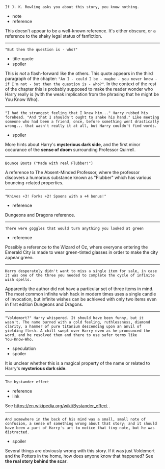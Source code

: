 ```
If J. K. Rowling asks you about this story, you know nothing.
```

* note
* reference

This doesn't appear to be a well-known reference.  It's either
obscure, or a reference to the shaky legal status of fanfiction.

---

```
"But then the question is - who?"
```

* title-quote
* spoiler

This is *not* a flash-forward like the others.  This quote appears in
the third paragraph of the chapter: `"Am I - could I be - maybe - you
never know - if I'm not - but then the question is - who?"`.  In the
context of the rest of the chapter this is probably supposed to make
the reader wonder who Harry really is (with the weak implication from
the phrasing that he might be You Know Who).

---

```
"I had the strangest feeling that I knew him..." Harry rubbed his
forehead. "And that I shouldn't ought to shake his hand." Like meeting
someone who had been a friend, once, before something went drastically
wrong... that wasn't really it at all, but Harry couldn't find words.
```

* spoiler

More hints about Harry's **mysterious dark side**, and the first minor
occurance of the **sense of doom** surrounding Professor Quirrell.

---

```
Bounce Boots ("Made with real Flubber!")
```

A reference to The Absent-Minded Professor, where the professor
discovers a humorous substance known as "Flubber" which has various
bouncing-related properties.

---

```
"Knives +3! Forks +2! Spoons with a +4 bonus!"
```

* reference

Dungeons and Dragons reference.

---

```
There were goggles that would turn anything you looked at green
```

* reference

Possibly a reference to the Wizard of Oz, where everyone entering the
Emerald City is made to wear green-tinted glasses in order to make the
city appear green.

---

```
Harry desperately didn't want to miss a single item for sale, in case
it was one of the three you needed to complete the cycle of infinite
wish spells.
```

Apparently the author did not have a particular set of three items in
mind.  The most common infinite wish hack in modern times uses a
single candle of invocation, but infinite wishes can be achieved with
only two items even in first edition Dungeons and Dragons.

---

```
"Voldemort?" Harry whispered. It should have been funny, but it
wasn't. The name burned with a cold feeling, ruthlessness, diamond
clarity, a hammer of pure titanium descending upon an anvil of
yielding flesh. A chill swept over Harry even as he pronounced the
word, and he resolved then and there to use safer terms like
You-Know-Who.
```

* speculation
* spoiler

It is unclear whether this is a magical property of the name or
related to Harry's **mysterious dark side**.

---

```
The bystander effect
```

* reference
* link

See https://en.wikipedia.org/wiki/Bystander_effect .

---

```
And somewhere in the back of his mind was a small, small note of
confusion, a sense of something wrong about that story; and it should
have been a part of Harry's art to notice that tiny note, but he was
distracted.
```

* spoiler

Several things are obviously wrong with this story.  If it was just
Voldemort and the Potters in the home, how does anyone know that
happened?  See **the real story behind the scar**.
